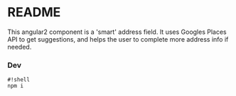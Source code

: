 # README #

This angular2 component is a 'smart' address field. It uses Googles Places API to get suggestions, and helps the user to complete more address info if needed.


### Dev ###

```
#!shell
npm i

```